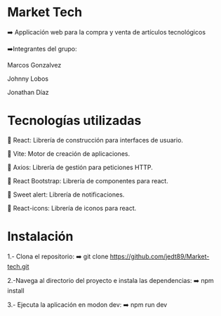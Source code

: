 # Market Tech

➡️ Applicación web para la compra y venta de artículos tecnológicos


➡️Integrantes del grupo:

Marcos Gonzalvez

Johnny Lobos

Jonathan Díaz


# Tecnologías utilizadas 

🚀 React: Librería de construcción para interfaces de usuario.

🚀 Vite: Motor de creación de aplicaciones.

🚀 Axios: Librería de gestión para peticiones HTTP.

🚀 React Bootstrap: Librería de componentes para react.

🚀 Sweet alert: Librería de notificaciones.

🚀 React-icons: Librería de iconos para react.



# Instalación

1.- Clona el repositorio:
➡️ git clone https://github.com/jedt89/Market-tech.git

2.-Navega al directorio del proyecto e instala las dependencias:
➡️ npm install

3.- Ejecuta la aplicación en modon dev:
➡️ npm run dev
